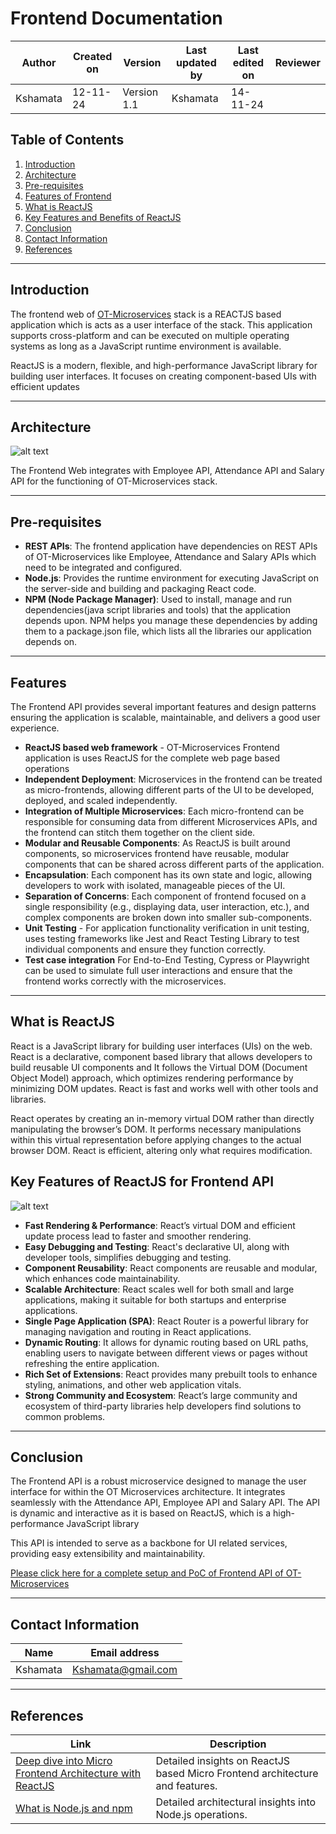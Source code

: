 # Frontend Documentation

| **Author**            | **Created on** | **Version** | **Last updated by**       | **Last edited on** | **Reviewer**      |
|-----------------------|----------------|-------------|----------------------------|---------------------|-------------------|
| Kshamata      | 12-11-24       | Version 1.1  | Kshamata           |  14-11-24        |     |

## Table of Contents
1. [Introduction](#introduction)
2. [Architecture](#architecture)
3. [Pre-requisites](#pre-requisites)
4. [Features of Frontend](#features)
5. [What is ReactJS](#)
6. [Key Features and Benefits of ReactJS](#key-benefits-of-reactjs-for-frontend-api)
7. [Conclusion](#conclusion)
8. [Contact Information](#contact-information)
9. [References](#references)


---



## Introduction

The frontend web of [OT-Microservices](https://github.com/OT-MICROSERVICES) stack is a REACTJS based application which is acts as a user interface of the stack. This application supports cross-platform and can be executed on multiple operating systems as long as a JavaScript runtime environment is available. 

ReactJS is a modern, flexible, and high-performance JavaScript library for building user interfaces. It focuses on creating component-based UIs with efficient updates

---

## Architecture

![alt text](image-2.png)

The Frontend Web integrates with Employee API, Attendance API and Salary API for the functioning of OT-Microservices stack. 

---

## Pre-requisites

- **REST APIs**: The frontend application have dependencies on REST APIs of OT-Microservices like Employee, Attendance and Salary APIs which need to be integrated and configured.
- **Node.js**: Provides the runtime environment for executing JavaScript on the server-side and building and packaging React code.
- **NPM (Node Package Manager)**: Used to install, manage and run dependencies(java script libraries and tools) that the application depends upon.
NPM helps you manage these dependencies by adding them to a package.json file, which lists all the libraries our application depends on.

---

## Features

The Frontend API provides several important features and design patterns ensuring the application is scalable, maintainable, and delivers a good user experience. 

- **ReactJS based web framework** - OT-Microservices Frontend application is uses ReactJS for the complete web page based operations
- **Independent Deployment**: Microservices in the frontend can be treated as micro-frontends, allowing different parts of the UI to be developed, deployed, and scaled independently.
- **Integration of Multiple Microservices**: Each micro-frontend can be responsible for consuming data from different Microservices APIs, and the frontend can stitch them together on the client side.
- **Modular and Reusable Components**: As ReactJS is built around components, so microservices frontend have reusable, modular components that can be shared across different parts of the application.
- **Encapsulation**: Each component has its own state and logic, allowing developers to work with isolated, manageable pieces of the UI.
- **Separation of Concerns**: Each component of frontend focused on a single responsibility (e.g., displaying data, user interaction, etc.), and complex components are broken down into smaller sub-components.
- **Unit Testing** - For application functionality verification in unit testing, uses testing frameworks like Jest and React Testing Library to test individual components and ensure they function correctly.
- **Test case integration** For End-to-End Testing, Cypress or Playwright can be used to simulate full user interactions and ensure that the frontend works correctly with the microservices.

---
## What is ReactJS

React is a JavaScript library for building user interfaces (UIs) on the web. React is a declarative, component based library that allows developers to build reusable UI components and It follows the Virtual DOM (Document Object Model) approach, which optimizes rendering performance by minimizing DOM updates. React is fast and works well with other tools and libraries.

React operates by creating an in-memory virtual DOM rather than directly manipulating the browser’s DOM. It performs necessary manipulations within this virtual representation before applying changes to the actual browser DOM. React is efficient, altering only what requires modification.

## Key Features of ReactJS for Frontend API
![alt text](image-1.png)

- **Fast Rendering & Performance**: React’s virtual DOM and efficient update process lead to faster and smoother rendering.
- **Easy Debugging and Testing**: React's declarative UI, along with developer tools, simplifies debugging and testing.
- **Component Reusability**: React components are reusable and modular, which enhances code maintainability.
- **Scalable Architecture**: React scales well for both small and large applications, making it suitable for both startups and enterprise applications.
- **Single Page Application (SPA)**: React Router is a powerful library for managing navigation and routing in React applications.
- **Dynamic Routing**: It allows for dynamic routing based on URL paths, enabling users to navigate between different views or pages without refreshing the entire application.
- **Rich Set of Extensions**: React provides many prebuilt tools to enhance styling, animations, and other web application vitals.
- **Strong Community and Ecosystem**: React’s large community and ecosystem of third-party libraries help developers find solutions to common problems.

---

## Conclusion

The Frontend API is a robust microservice designed to manage the user interface for within the OT Microservices architecture. It integrates seamlessly with the Attendance API, Employee API and Salary API. The API is dynamic and interactive as it is based on ReactJS, which is a high-performance JavaScript library

This API is intended to serve as a backbone for UI related services, providing easy extensibility and maintainability. 

 
 [Please click here for a complete setup and PoC of Frontend API of OT-Microservices](https://github.com/kshamatap/OT-Microservices/blob/main/FrontendPoC_V1.md)  

---

## Contact Information

| **Name**            | **Email address**                  |
|---------------------|------------------------------------|
| Kshamata    | Kshamata@gmail.com        |

---

## References

| Link                                                                                                          | Description                                               |
|---------------------------------------------------------------------------------------------------------------|-----------------------------------------------------------|
| [Deep dive into Micro Frontend Architecture with ReactJS](https://medium.com/@isuruariyarathna2k00/a-deep-dive-into-micro-frontend-architecture-with-react-js-264ca6edca6b/what-is-redis-and-how-does-it-work-cfe2853eb9a9) | Detailed insights on ReactJS based Micro Frontend architecture and features.               |
| [What is Node.js and npm]()                                              | Detailed architectural insights into Node.js operations.    |

